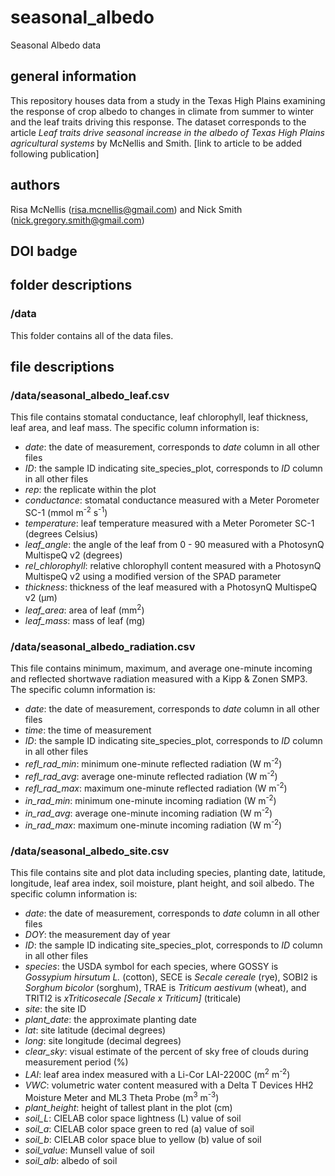 # seasonal_albedo
Seasonal Albedo data

## general information
This repository houses data from a study in the Texas High Plains examining the response of crop albedo to changes in climate from summer to winter and the leaf traits driving this response. The dataset corresponds to the article *Leaf traits drive seasonal increase in the albedo of Texas High Plains agricultural systems* by McNellis and Smith. [link to article to be added following publication]

## authors
Risa McNellis (risa.mcnellis@gmail.com) and Nick Smith (nick.gregory.smith@gmail.com)

## DOI badge

## folder descriptions
### /data
This folder contains all of the data files.

## file descriptions
### /data/seasonal_albedo_leaf.csv
This file contains stomatal conductance, leaf chlorophyll, leaf thickness, leaf area, and leaf mass. The specific column information is:
- *date*: the date of measurement, corresponds to *date* column in all other files
- *ID*: the sample ID indicating site_species_plot, corresponds to *ID* column in all other files
- *rep*: the replicate within the plot
- *conductance*: stomatal conductance measured with a Meter Porometer SC-1 (mmol m<sup>-2</sup> s<sup>-1</sup>)
- *temperature*: leaf temperature measured with a Meter Porometer SC-1 (degrees Celsius)
- *leaf_angle*: the angle of the leaf from 0 - 90 measured with a PhotosynQ MultispeQ v2 (degrees)
- *rel_chlorophyll*: relative chlorophyll content measured with a PhotosynQ MultispeQ v2 using a modified version of the SPAD parameter
- *thickness*: thickness of the leaf measured with a PhotosynQ MultispeQ v2 (µm)
- *leaf_area*: area of leaf (mm<sup>2</sup>)
- *leaf_mass*: mass of leaf (mg)

### /data/seasonal_albedo_radiation.csv
This file contains minimum, maximum, and average one-minute incoming and reflected shortwave radiation measured with a Kipp & Zonen SMP3. The specific column information is:
- *date*: the date of measurement, corresponds to *date* column in all other files
- *time*: the time of measurement
- *ID*: the sample ID indicating site_species_plot, corresponds to *ID* column in all other files
- *refl_rad_min*: minimum one-minute reflected radiation (W m<sup>-2</sup>)
- *refl_rad_avg*: average one-minute reflected radiation (W m<sup>-2</sup>)
- *refl_rad_max*: maximum one-minute reflected radiation (W m<sup>-2</sup>)
- *in_rad_min*: minimum one-minute incoming radiation (W m<sup>-2</sup>)
- *in_rad_avg*: average one-minute incoming radiation (W m<sup>-2</sup>)
- *in_rad_max*: maximum one-minute incoming radiation (W m<sup>-2</sup>)

### /data/seasonal_albedo_site.csv
This file contains site and plot data including species, planting date, latitude, longitude, leaf area index, soil moisture, plant height, and soil albedo. The specific column information is:
- *date*: the date of measurement, corresponds to *date* column in all other files
- *DOY*: the measurement day of year
- *ID*: the sample ID indicating site_species_plot, corresponds to *ID* column in all other files
- *species*: the USDA symbol for each species, where GOSSY is *Gossypium hirsutum L.* (cotton), SECE is *Secale cereale* (rye), SOBI2 is *Sorghum bicolor* (sorghum), TRAE is *Triticum aestivum* (wheat), and TRITI2 is *xTriticosecale [Secale x Triticum]* (triticale)
- *site*: the site ID
- *plant_date*: the approximate planting date
- *lat*: site latitude (decimal degrees)
- *long*: site longitude (decimal degrees)
- *clear_sky*: visual estimate of the percent of sky free of clouds during measurement period (%)
- *LAI*: leaf area index measured with a Li-Cor LAI-2200C (m<sup>2</sup> m<sup>-2</sup>)
- *VWC*: volumetric water content measured with a Delta T Devices HH2 Moisture Meter and ML3 Theta Probe (m<sup>3</sup> m<sup>-3</sup>)
- *plant_height*: height of  tallest plant in the plot (cm)
- *soil_L*: CIELAB color space lightness (L) value of soil
- *soil_a*: CIELAB color space green to red (a) value of soil
- *soil_b*: CIELAB color space blue to yellow (b) value of soil
- *soil_value*: Munsell value of soil
- *soil_alb*: albedo of soil
